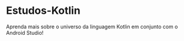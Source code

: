 # Estudos-Kotlin
Aprenda mais sobre o universo da linguagem Kotlin em conjunto com o Android Studio!
